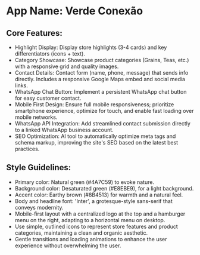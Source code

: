 # **App Name**: Verde Conexão

## Core Features:

- Highlight Display: Display store highlights (3-4 cards) and key differentiators (icons + text).
- Category Showcase: Showcase product categories (Grains, Teas, etc.) with a responsive grid and quality images.
- Contact Details: Contact form (name, phone, message) that sends info directly. Includes a responsive Google Maps embed and social media links.
- WhatsApp Chat Button: Implement a persistent WhatsApp chat button for easy customer contact.
- Mobile First Design: Ensure full mobile responsiveness; prioritize smartphone experience, optimize for touch, and enable fast loading over mobile networks.
- WhatsApp API Integration: Add streamlined contact submission directly to a linked WhatsApp business account.
- SEO Optimization: AI tool to automatically optimize meta tags and schema markup, improving the site's SEO based on the latest best practices.

## Style Guidelines:

- Primary color: Natural green (#4A7C59) to evoke nature.
- Background color: Desaturated green (#E8EBE9), for a light background.
- Accent color: Earthy brown (#8B4513) for warmth and a natural feel.
- Body and headline font: 'Inter', a grotesque-style sans-serif that conveys modernity.
- Mobile-first layout with a centralized logo at the top and a hamburger menu on the right, adapting to a horizontal menu on desktop.
- Use simple, outlined icons to represent store features and product categories, maintaining a clean and organic aesthetic.
- Gentle transitions and loading animations to enhance the user experience without overwhelming the user.
